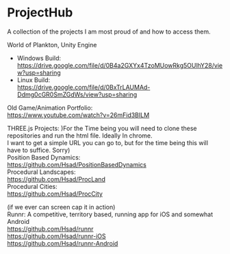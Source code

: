 # ProjectHub
A collection of the projects I am most proud of and how to access them.


World of Plankton, Unity Engine  
 * Windows Build:  
https://drive.google.com/file/d/0B4a2GXYx4TzoMUowRkg5OUlhY28/view?usp=sharing  
 * Linux Build:  
https://drive.google.com/file/d/0BxTrLAUMAd-Ddmg0cGR0SmZGdWs/view?usp=sharing  
  
Old Game/Animation Portfolio:  
https://www.youtube.com/watch?v=26mFid3BILM

THREE.js Projects:
)For the Time being you will need to clone these repositories and run the html file.  Ideally In chrome.  
I want to get a simple URL you can go to, but for the time being this will have to suffice.  Sorry)  
Position Based Dynamics:  
https://github.com/Hsad/PositionBasedDynamics  
Procedural Landscapes:  
https://github.com/Hsad/ProcLand  
Procedural Cities:  
https://github.com/Hsad/ProcCity  

(if we ever can screen cap it in action)  
Runnr: A competitive, territory based, running app for iOS and somewhat Android  
https://github.com/Hsad/runnr  
https://github.com/Hsad/runnr-iOS  
https://github.com/Hsad/runnr-Android  

